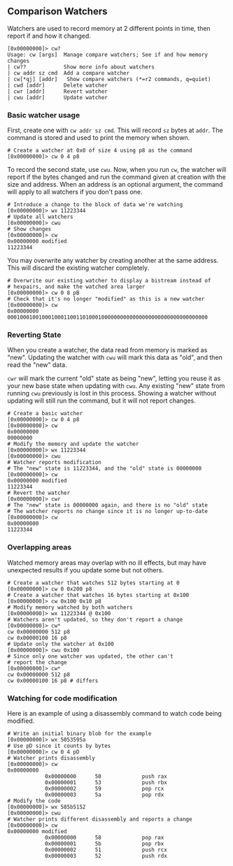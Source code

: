 ## Comparison Watchers

Watchers are used to record memory at 2 different points in time, then report
if and how it changed.

```
[0x00000000]> cw?
Usage: cw [args]  Manage compare watchers; See if and how memory changes
| cw??            Show more info about watchers
| cw addr sz cmd  Add a compare watcher
| cw[*qj] [addr]   Show compare watchers (*=r2 commands, q=quiet)
| cwd [addr]      Delete watcher
| cwr [addr]      Revert watcher
| cwu [addr]      Update watcher
```

### Basic watcher usage

First, create one with `cw addr sz cmd`. This will record `sz` bytes at `addr`.
The command is stored and used to print the memory when shown.

```
# Create a watcher at 0x0 of size 4 using p8 as the command
[0x00000000]> cw 0 4 p8
```

To record the second state, use `cwu`. Now, when you run `cw`, the watcher will
report if the bytes changed and run the command given at creation with the size
and address. When an address is an optional argument, the command will apply
to all watchers if you don't pass one.

```
# Introduce a change to the block of data we're watching
[0x00000000]> wx 11223344
# Update all watchers
[0x00000000]> cwu
# Show changes
[0x00000000]> cw
0x00000000 modified
11223344
```

You may overwrite any watcher by creating another at the same address. This
will discard the existing watcher completely.

```
# Overwrite our existing watcher to display a bistream instead of
# hexpairs, and make the watched area larger
[0x00000000]> cw 0 8 pB
# Check that it's no longer "modified" as this is a new watcher
[0x00000000]> cw
0x00000000
0001000100100010001100110100010000000000000000000000000000000000
```

### Reverting State

When you create a watcher, the data read from memory is marked as "new".
Updating the watcher with `cwu` will mark this data as "old", and then read the
"new" data.

`cwr` will mark the current "old" state as being "new", letting you reuse it as
your new base state when updating with `cwu`. Any existing "new" state from
running `cwu` previously is lost in this process. Showing a watcher without
updating will still run the command, but it will not report changes.

```
# Create a basic watcher
[0x00000000]> cw 0 4 p8
[0x00000000]> cw
0x00000000
00000000
# Modify the memory and update the watcher
[0x00000000]> wx 11223344
[0x00000000]> cwu
# Watcher reports modification
# The "new" state is 11223344, and the "old" state is 00000000
[0x00000000]> cw
0x00000000 modified
11223344
# Revert the watcher
[0x00000000]> cwr
# The "new" state is 00000000 again, and there is no "old" state
# The watcher reports no change since it is no longer up-to-date
[0x00000000]> cw
0x00000000
11223344
```

### Overlapping areas

Watched memory areas may overlap with no ill effects, but may have unexpected
results if you update some but not others.

```
# Create a watcher that watches 512 bytes starting at 0
[0x00000000]> cw 0 0x200 p8
# Create a watcher that watches 16 bytes starting at 0x100
[0x00000000]> cw 0x100 0x10 p8
# Modify memory watched by both watchers
[0x00000000]> wx 11223344 @ 0x100
# Watchers aren't updated, so they don't report a change
[0x00000000]> cw*
cw 0x00000000 512 p8
cw 0x00000100 16 p8
# Update only the watcher at 0x100
[0x00000000]> cwu 0x100
# Since only one watcher was updated, the other can't
# report the change
[0x00000000]> cw*
cw 0x00000000 512 p8
cw 0x00000100 16 p8 # differs
```

### Watching for code modification

Here is an example of using a disassembly command to watch code being modified.

```
# Write an initial binary blob for the example
[0x00000000]> wx 5053595a
# Use pD since it counts by bytes
[0x00000000]> cw 0 4 pD
# Watcher prints disassembly
[0x00000000]> cw
0x00000000
            0x00000000      50             push rax
            0x00000001      53             push rbx
            0x00000002      59             pop rcx
            0x00000003      5a             pop rdx
# Modify the code
[0x00000000]> wx 585b5152
[0x00000000]> cwu
# Watcher prints different disassembly and reports a change
[0x00000000]> cw
0x00000000 modified
            0x00000000      58             pop rax
            0x00000001      5b             pop rbx
            0x00000002      51             push rcx
            0x00000003      52             push rdx

```
